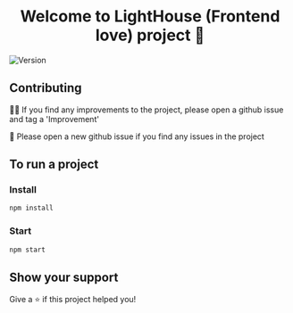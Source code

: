 <h1 align="center">Welcome to LightHouse (Frontend love) project 👋</h1>
<p>
  <img alt="Version" src="https://img.shields.io/badge/version-1.0.0-red.svg?cacheSeconds=2592000" />
</p>

## Contributing

🏋️‍♂️ If you find any improvements to the project, please open a github issue and tag a 'Improvement' 

🐛 Please open a new github issue if you find any issues in the project 


## To run a project

### Install

```sh
npm install
```

### Start

```sh
npm start
```

## Show your support

Give a ⭐️ if this project helped you!

